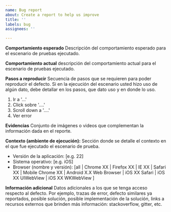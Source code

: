 ```yaml
---
name: Bug report
about: Create a report to help us improve
title: ''
labels: bug
assignees: ''

---
```


**Comportamiento esperado**
Descripción del comportamiento esperado para el escenario de pruebas ejecutado.

**Comportamiento actual**
descripción del comportamiento actual para el escenario de pruebas ejecutado.

**Pasos a reproducir**
Secuencia de pasos que se requieren para poder reproducir el defecto. Si en la ejecución del escenario usted hizo uso de algún dato, debe detallar en los pasos, que dato uso y en donde lo uso.
1. Ir a '...'
2. Click sobre '....'
3. Scroll down a '....'
4. Ver error

**Evidencias**
Conjunto de imágenes o videos que complementan la información dada en el reporte.

**Contexto (ambiente de ejecución):**
Sección donde se detalle el contexto en el que fue ejecutado el escenario de prueba.
- Versión de la aplicación: [e.g. 22] 
- Sistema operativo: [e.g. iOS]
- Browser (nombre y versión): [all | Chrome XX | Firefox XX | IE XX | Safari XX | Mobile Chrome XX |  Android X.X Web Browser | iOS XX Safari | iOS XX UIWebView | iOS XX  WKWebView ]

**Información adicional**
Datos adicionales a los que se tenga acceso respecto al defecto. Por ejemplo, trazas de error, defecto similares ya reportados, posible solución, posible implementación de la solución, links a recursos externos que brinden más información: stackoverflow, gitter, etc.

